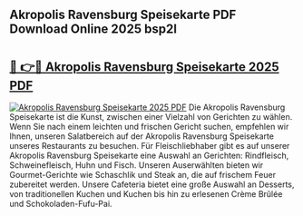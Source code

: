 ## Akropolis Ravensburg Speisekarte PDF Download Online 2025 bsp2l

# <h2><a href="http://gc8dyev.nevu.top/?p=Akropolis+Ravensburg+Speisekarte">🔗 👉🔴 Akropolis Ravensburg Speisekarte 2025 PDF</a></h2>

[![Akropolis Ravensburg Speisekarte 2025 PDF](https://i.imgur.com/dBaPXMq.png)](http://gc8dyev.nevu.top/?p=Akropolis+Ravensburg+Speisekarte)
Die Akropolis Ravensburg Speisekarte ist die Kunst, zwischen einer Vielzahl von Gerichten zu wählen. Wenn Sie nach einem leichten und frischen Gericht suchen, empfehlen wir Ihnen, unseren Salatbereich auf der Akropolis Ravensburg Speisekarte unseres Restaurants zu besuchen. Für Fleischliebhaber gibt es auf unserer Akropolis Ravensburg Speisekarte eine Auswahl an Gerichten: Rindfleisch, Schweinefleisch, Huhn und Fisch. Unseren Auserwählten bieten wir Gourmet-Gerichte wie Schaschlik und Steak an, die auf frischem Feuer zubereitet werden. Unsere Cafeteria bietet eine große Auswahl an Desserts, von traditionellen Kuchen und Kuchen bis hin zu erlesenen Crème Brûlée und Schokoladen-Fufu-Pai.
